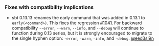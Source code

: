 ### Fixes with compatibility implications

- sbt 0.13.13 renames the early command that was added in 0.13.1 to `early(<command>)`. This fixes the regression [#1041][1041]. For backward compatibility `--error`, `--warn`, `--info`, and `--debug` will continue to function during 0.13 series, but it is strongly encouraged to migrate to the single hyphen option: `-error`, `-warn`, `-info`, and `-debug`.   [@eed3si9n][@eed3si9n]

  [1041]: https://github.com/sbt/sbt/issues/1041
  [@eed3si9n]: https://github.com/eed3si9n
